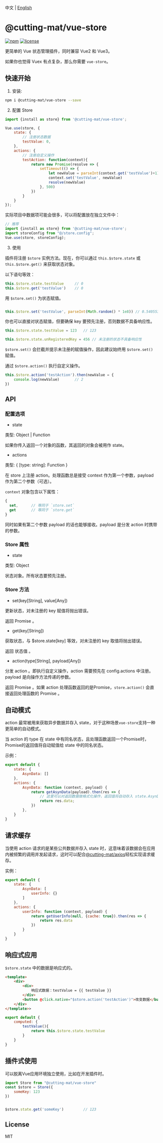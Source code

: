 中文 | [English](README.md)

# @cutting-mat/vue-store

[![npm](https://img.shields.io/npm/v/@cutting-mat/vue-store.svg)](https://www.npmjs.com/package/@cutting-mat/vue-store) [![license](https://img.shields.io/github/license/cutting-mat/vue-store.svg)]()

更简单的 Vue 状态管理插件，同时兼容 Vue2 和 Vue3。

如果你也觉得 Vuex 有点复杂，那么你需要 `vue-store`。

## 快速开始

1. 安装:

``` bash
npm i @cutting-mat/vue-store --save
```

2. 配置 Store

``` js
import {install as store} from '@cutting-mat/vue-store';

Vue.use(store, {
    state: {
        // 注册状态数据
        testValue: 0,
    },
    actions: {
        // 注册自定义操作
        testAction: function(context){
            return new Promise(resolve => {
                setTimeout(() => {
                    let newValue = parseInt(context.get('testValue')+1);
                    context.set('testValue', newValue)
                    resolve(newValue)
                }, 500)
            })
        }
    }
});
```

实际项目中数据项可能会很多，可以将配置放在独立文件中：

``` js
// 推荐
import {install as store} from '@cutting-mat/vue-store';
import storeConfig from "@/store.config";
Vue.use(store, storeConfig);

```

3. 使用

插件将注册 `$store` 实例方法。现在，你可以通过 `this.$store.state` 或 `this.$store.get()` 来获取状态对象。

以下语句等效：

``` js
this.$store.state.testValue     // 0
this.$store.get('testValue')    // 0

```

用 `$store.set()` 为状态赋值。

``` js

this.$store.set('testValue', parseInt(Math.random() * 1e8)) // 0.5405537846956767

```

你也可以直接对状态赋值，但要确保 key 要预先注册，否则数据不具备响应性。

``` js
this.$store.state.testValue = 123   // 123

this.$store.state.unRegisteredKey = 456 // 未注册的状态不具备响应性 

```

`$store.set()` 会拦截并提示未注册的赋值操作，因此建议始终用 `$store.set()` 赋值。

通过 `$store.action()` 执行自定义操作。

```js
this.$store.action('testAction').then(newValue = {
    console.log(newValue)       // 2
})

```

## API

### 配置选项

- state

类型: Object | Function

如果你传入返回一个对象的函数，其返回的对象会被用作 state。

- actions

类型: { [type: string]: Function }

在 store 上注册 action。处理函数总是接受 context 作为第一个参数，payload 作为第二个参数（可选）。

`context` 对象包含以下属性：

```js
{
  set,      // 等同于 `store.set`
  get       // 等同于 `store.get`
}

```

同时如果有第二个参数 payload 的话也能够接收。payload 是分发 action 时携带的参数。

### Store 属性

- state

类型: Object

状态对象。所有状态要预先注册。

### Store 方法

- set(key[String], value[Any])

更新状态，对未注册的 key 赋值将抛出错误。

返回 Promise 。

- get(key[String])

获取状态，与 $store.state[key] 等效，对未注册的 key 取值将抛出错误。

返回 状态值 。

- action(type[String], payload[Any])

分发 action 。即执行自定义操作，action 需要预先在 config.actions 中注册。payload 是向操作方法传递的参数。

返回 Promise 。如果 action 处理函数返回的是Promise，`store.action()` 会直接返回处理函数的 Promise 。

## 自动模式

action 最常被用来获取异步数据并存入 state，对于这种场景`vue-store`支持一种更简单的自动模式。

当 action 的 type 在 state 中有同名状态，且处理函数返回一个Promise时，Promise的返回值将自动赋值给 state 中的同名状态。

示例：

```js
export default {
    state: {
        AsynData: []
    },
    actions: {
        AsynData: function (context, payload) {
            return getAsynData(payload).then(res => {
                // 这里可以对返回数据做格式化操作，返回值将自动存入 state.AsynData
                return res.data;
            })
        },
    }
}
```

## 请求缓存

当使用 action 请求的是某些公共数据并存入 state 时，这意味着该数据会在应用内被频繁的调用并发起请求，这时可以配合[@cutting-mat/axios](https://github.com/cutting-mat/axios/blob/main/README_CN.md)轻松实现请求缓存。

实例：

```js
export default {
    state: {
        AsynData: [
            userInfo: {}
        ]
    },
    actions: {
        userInfo: function (context, payload) {
            return getUserInfo(null, {cache: true}).then(res => {
                return res.data
            })
        }
    }
}

```

## 响应式应用

`$store.state` 中的数据是响应式的。

``` html
<template>
    <div>
        <div>
            响应式数据：testValue = {{ testValue }}
        </div>
        <button @click.native="$store.action('testAction')">改变数据</button>
    </div>
</template>>
```

``` js
export default {
    computed: {
        testValue(){
            return this.$store.state.testValue
        }
    }
}

```

## 插件式使用

可以脱离Vue应用环境独立使用，比如在开发插件时。

``` js
import Store from "@cutting-mat/vue-store"
const $store = Store({
    someKey: 123
})


$store.state.get('someKey')         // 123

```

## License

MIT
